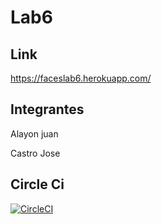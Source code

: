 # Lab6
## Link
https://faceslab6.herokuapp.com/
## Integrantes

Alayon juan

Castro Jose

## Circle Ci
[![CircleCI](https://circleci.com/gh/circleci/circleci-docs.svg?style=svg)](https://app.circleci.com/pipelines/github/Juank648/Lab6)